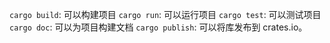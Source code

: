 `cargo build`: 可以构建项目
`cargo run`: 可以运行项目
`cargo test`: 可以测试项目
`cargo doc`: 可以为项目构建文档
`cargo publish`: 可以将库发布到 crates.io。




